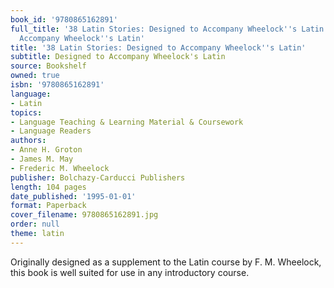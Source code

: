 ```yaml
---
book_id: '9780865162891'
full_title: '38 Latin Stories: Designed to Accompany Wheelock''s Latin: Designed to
  Accompany Wheelock''s Latin'
title: '38 Latin Stories: Designed to Accompany Wheelock''s Latin'
subtitle: Designed to Accompany Wheelock's Latin
source: Bookshelf
owned: true
isbn: '9780865162891'
language:
- Latin
topics:
- Language Teaching & Learning Material & Coursework
- Language Readers
authors:
- Anne H. Groton
- James M. May
- Frederic M. Wheelock
publisher: Bolchazy-Carducci Publishers
length: 104 pages
date_published: '1995-01-01'
format: Paperback
cover_filename: 9780865162891.jpg
order: null
theme: latin
---
```

Originally designed as a supplement to the Latin course by F. M. Wheelock, this book is well suited for use in any introductory course.
